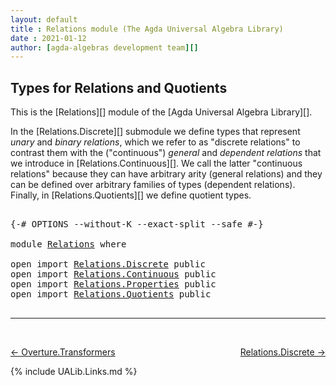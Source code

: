 ```yaml
---
layout: default
title : Relations module (The Agda Universal Algebra Library)
date : 2021-01-12
author: [agda-algebras development team][]
---
```


## <a id="types-for-relations-and-quotients">Types for Relations and Quotients</a>

This is the [Relations][] module of the [Agda Universal Algebra Library][].

In the [Relations.Discrete][] submodule we define types that represent *unary* and *binary relations*, which we refer to as "discrete relations" to contrast them with the ("continuous") *general* and *dependent relations* that we introduce in [Relations.Continuous][]. We call the latter "continuous relations" because they can have arbitrary arity (general relations) and they can be defined over arbitrary families of types (dependent relations).
Finally, in [Relations.Quotients][] we define quotient types.

<pre class="Agda">

<a id="836" class="Symbol">{-#</a> <a id="840" class="Keyword">OPTIONS</a> <a id="848" class="Pragma">--without-K</a> <a id="860" class="Pragma">--exact-split</a> <a id="874" class="Pragma">--safe</a> <a id="881" class="Symbol">#-}</a>

<a id="886" class="Keyword">module</a> <a id="893" href="Relations.html" class="Module">Relations</a> <a id="903" class="Keyword">where</a>

<a id="910" class="Keyword">open</a> <a id="915" class="Keyword">import</a> <a id="922" href="Relations.Discrete.html" class="Module">Relations.Discrete</a> <a id="941" class="Keyword">public</a>
<a id="948" class="Keyword">open</a> <a id="953" class="Keyword">import</a> <a id="960" href="Relations.Continuous.html" class="Module">Relations.Continuous</a> <a id="981" class="Keyword">public</a>
<a id="988" class="Keyword">open</a> <a id="993" class="Keyword">import</a> <a id="1000" href="Relations.Properties.html" class="Module">Relations.Properties</a> <a id="1021" class="Keyword">public</a>
<a id="1028" class="Keyword">open</a> <a id="1033" class="Keyword">import</a> <a id="1040" href="Relations.Quotients.html" class="Module">Relations.Quotients</a> <a id="1060" class="Keyword">public</a>

</pre>


-------------------------------------

<br>

[← Overture.Transformers](Overture.Transformers.html)
<span style="float:right;">[Relations.Discrete →](Relations.Discrete.html)</span>

{% include UALib.Links.md %}

[agda-algebras development team]: https://github.com/ualib/agda-algebras#the-agda-algebras-development-team
